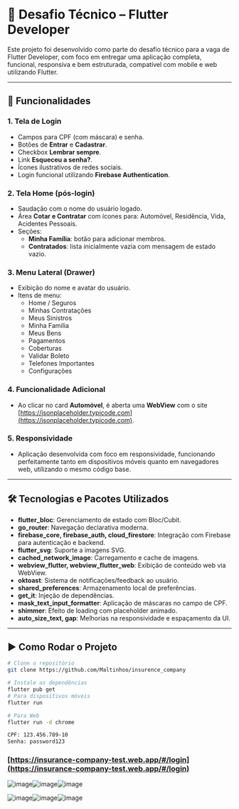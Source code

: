 # 🚀 Desafio Técnico – Flutter Developer

Este projeto foi desenvolvido como parte do desafio técnico para a vaga de Flutter Developer, com foco em entregar uma aplicação completa, funcional, responsiva e bem estruturada, compatível com mobile e web utilizando Flutter.

---

## 🔧 Funcionalidades

### 1. Tela de Login
- Campos para CPF (com máscara) e senha.
- Botões de **Entrar** e **Cadastrar**.
- Checkbox **Lembrar sempre**.
- Link **Esqueceu a senha?**.
- Ícones ilustrativos de redes sociais.
- Login funcional utilizando **Firebase Authentication**.

### 2. Tela Home (pós-login)
- Saudação com o nome do usuário logado.
- Área **Cotar e Contratar** com ícones para: Automóvel, Residência, Vida, Acidentes Pessoais.
- Seções:
  - **Minha Família**: botão para adicionar membros.
  - **Contratados**: lista inicialmente vazia com mensagem de estado vazio.

### 3. Menu Lateral (Drawer)
- Exibição do nome e avatar do usuário.
- Itens de menu:
  - Home / Seguros
  - Minhas Contratações
  - Meus Sinistros
  - Minha Família
  - Meus Bens
  - Pagamentos
  - Coberturas
  - Validar Boleto
  - Telefones Importantes
  - Configurações

### 4. Funcionalidade Adicional
- Ao clicar no card **Automóvel**, é aberta uma **WebView** com o site [https://jsonplaceholder.typicode.com](https://jsonplaceholder.typicode.com).

### 5. Responsividade
- Aplicação desenvolvida com foco em responsividade, funcionando perfeitamente tanto em dispositivos móveis quanto em navegadores web, utilizando o mesmo código base.

---

## 🛠️ Tecnologias e Pacotes Utilizados

- **flutter_bloc**: Gerenciamento de estado com Bloc/Cubit.
- **go_router**: Navegação declarativa moderna.
- **firebase_core, firebase_auth, cloud_firestore**: Integração com Firebase para autenticação e backend.
- **flutter_svg**: Suporte a imagens SVG.
- **cached_network_image**: Carregamento e cache de imagens.
- **webview_flutter, webview_flutter_web**: Exibição de conteúdo web via WebView.
- **oktoast**: Sistema de notificações/feedback ao usuário.
- **shared_preferences**: Armazenamento local de preferências.
- **get_it**: Injeção de dependências.
- **mask_text_input_formatter**: Aplicação de máscaras no campo de CPF.
- **shimmer**: Efeito de loading com placeholder animado.
- **auto_size_text, gap**: Melhorias na responsividade e espaçamento da UI.

---

## ▶️ Como Rodar o Projeto

```bash
# Clone o repositório
git clone https://github.com/Maltinhoo/insurence_company

# Instale as dependências
flutter pub get
# Para dispositivos móveis
flutter run

# Para Web
flutter run -d chrome

CPF: 123.456.789-10
Senha: password123
```

### [https://insurance-company-test.web.app/#/login](https://insurance-company-test.web.app/#/login)


![image](https://github.com/user-attachments/assets/0552770d-22a8-48c6-a7c8-435b41ccbc6b)![image](https://github.com/user-attachments/assets/8c1112f0-0f03-45d5-91ec-e4472d32274e)![image](https://github.com/user-attachments/assets/f7bb8683-119f-4eac-a824-d572392edfd1)




![image](https://github.com/user-attachments/assets/a5517efe-9c23-4b4d-a8f1-2826c74e3a1c)![image](https://github.com/user-attachments/assets/78d64f47-5a07-4377-ae33-e2aeb75f0e93)![image](https://github.com/user-attachments/assets/47657df9-de61-4b05-aba5-892c5e591ee1)





